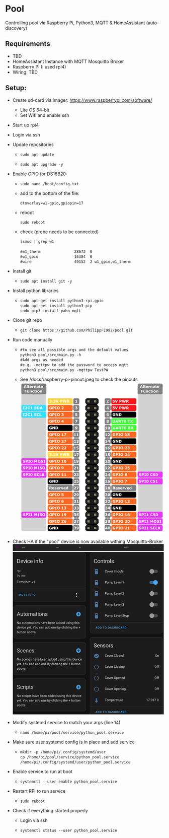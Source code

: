 # Pool

Controlling pool via Raspberry Pi, Python3, MQTT & HomeAssistant (auto-discovery)
## Requirements
* TBD
* HomeAssistant Instance with MQTT Mosquitto Broker
* Raspberry PI (I used rpi4)
* Wiring: TBD
## Setup:
* Create sd-card via Imager: https://www.raspberrypi.com/software/
    * Lite OS 64-bit
    * Set Wifi and enable ssh 
* Start up rpi4
* Login via ssh
* Update repositories
    *   ```shell 
        sudo apt update 
        ```
    *   ```shell 
        sudo apt upgrade -y 
        ```
* Enable GPIO for DS18B20: 
    *   ```shell
        sudo nano /boot/config.txt
        ```
    * add to the bottom of the file:
        ```shell
        dtoverlay=w1-gpio,gpiopin=17
        ```
    * reboot
        ```shell
        sudo reboot
        ```
    * check (probe needs to be connected)
        ```shell
        lsmod | grep w1
        
        #w1_therm               28672  0
        #w1_gpio                16384  0
        #wire                   49152  2 w1_gpio,w1_therm
        ```

* Install git
    *   ```shell 
        sudo apt install git -y 
        ```
* Install python libraries
    *   ```shell 
        sudo apt-get install python3-rpi.gpio
        sudo apt-get install python3-pip
        sudo pip3 install paho-mqtt
        ```
* Clone git repo
    *   ```shell 
        git clone https://github.com/PhilippF1992/pool.git
        ```

* Run code manually
    *   ```shell 
        #to see all possible args and the default values
        python3 pool/src/main.py -h 
        #Add args as needed
        #e.g. -mqttpw to add the password to access mqtt
        python3 pool/src/main.py -mqttpw TestPW
        ```
    * See /docs/raspberry-pi-pinout.jpeg to check the pinouts
    ![alt text](https://github.com/PhilippF1992/pool/blob/main/docs/raspberry-pi-pinout.jpeg?raw=true)

* Check HA if the "pool" device is now available withing Mosquitto-Broker
    ![alt text](https://github.com/PhilippF1992/pool/blob/main/docs/DeviceInHA.png?raw=true)
    ![alt text](https://github.com/PhilippF1992/pool/blob/main/docs/DeviceInHADetail.png?raw=true)

* Modify systemd service to match your args (line 14) 
    *   ```shell 
        nano /home/pi/pool/service/python_pool.service
        ```
* Make sure user systemd config is in place and add service
    *   ```shell 
        mkdir -p /home/pi/.config/systemd/user
        cp /home/pi/pool/service/python_pool.service /home/pi/.config/systemd/user/python_pool.service 
        ```
* Enable service to run at boot
    *   ```shell 
        systemctl --user enable python_pool.service
        ```
* Restart RPI to run service
    *   ```shell
        sudo reboot
        ```

* Check if everything started properly
    * Login via ssh
    *   ```shell
        systemctl status --user python_pool.service
        ```
    